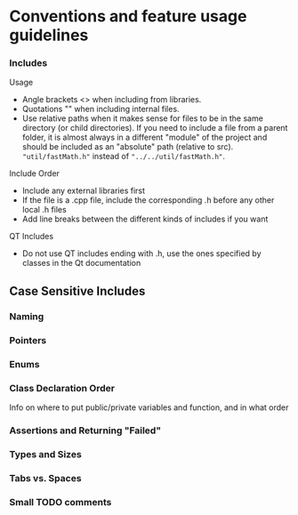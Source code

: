 # Conventions and feature usage guidelines

### Includes
Usage
- Angle brackets <> when including from libraries.
- Quotations "" when including internal files.
- Use relative paths when it makes sense for files to be in the same directory (or child directories). If you need to include a file from a parent folder, it is almost always in a different "module" of the project and should be included as an "absolute" path (relative to src). `"util/fastMath.h"` instead of `"../../util/fastMath.h"`.

Include Order
- Include any external libraries first
- If the file is a .cpp file, include the corresponding .h before any other local .h files
- Add line breaks between the different kinds of includes if you want

QT Includes
- Do not use QT includes ending with .h, use the ones specified by classes in the Qt documentation

Case Sensitive Includes
- 

### Naming

### Pointers

### Enums

### Class Declaration Order
Info on where to put public/private variables and function, and in what order

### Assertions and Returning "Failed"

### Types and Sizes

### Tabs vs. Spaces

### Small TODO comments
